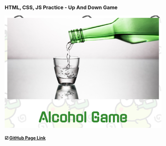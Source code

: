 ### HTML, CSS, JS Practice - Up And Down Game

<img width=600 src="https://github.com/dhdl618/UpAndDown/blob/master/thumnail.png">

#### :ballot_box_with_check: <a href="https://jknewstimes.netlify.app/">GitHub Page Link</a>